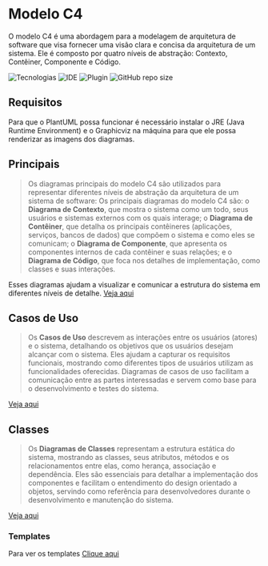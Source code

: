 # Modelo C4

O modelo C4 é uma abordagem para a modelagem de arquitetura de software que visa fornecer uma visão clara e concisa da arquitetura de um sistema. Ele é composto por quatro níveis de abstração: Contexto, Contêiner, Componente e Código.

![Tecnologias](https://img.shields.io/badge/Tecnologias-C4%20Model-blue)
![IDE](https://img.shields.io/badge/IDE-Visual%20Studio%20Code-orange)
![Plugin](https://img.shields.io/badge/Plugin-PlantUML-yellow)
![GitHub repo size](https://img.shields.io/github/repo-size/samoryfiotec/C4?label=Repo%20Size&color=brown&style=flat&suffix=KB)

## Requisitos

Para que o PlantUML possa funcionar é necessário instalar o JRE (Java Runtime Environment) e o Graphicviz na máquina para que ele possa renderizar as imagens dos diagramas.

## Principais

> Os diagramas principais do modelo C4 são utilizados para representar diferentes níveis de abstração da arquitetura de um sistema de software:
Os principais diagramas do modelo C4 são: o **Diagrama de Contexto**, que mostra o sistema como um todo, seus usuários e sistemas externos com os quais interage; o **Diagrama de Contêiner**, que detalha os principais contêineres (aplicações, serviços, bancos de dados) que compõem o sistema e como eles se comunicam; o **Diagrama de Componente**, que apresenta os componentes internos de cada contêiner e suas relações; e o **Diagrama de Código**, que foca nos detalhes de implementação, como classes e suas interações.

Esses diagramas ajudam a visualizar e comunicar a estrutura do sistema em diferentes níveis de detalhe.
[Veja aqui](CPrincipais/README.md)

## Casos de Uso

> Os **Casos de Uso** descrevem as interações entre os usuários (atores) e o sistema, detalhando os objetivos que os usuários desejam alcançar com o sistema. Eles ajudam a capturar os requisitos funcionais, mostrando como diferentes tipos de usuários utilizam as funcionalidades oferecidas. Diagramas de casos de uso facilitam a comunicação entre as partes interessadas e servem como base para o desenvolvimento e testes do sistema.

[Veja aqui](CUseCases/README.md)

## Classes

> Os **Diagramas de Classes** representam a estrutura estática do sistema, mostrando as classes, seus atributos, métodos e os relacionamentos entre elas, como herança, associação e dependência. Eles são essenciais para detalhar a implementação dos componentes e facilitam o entendimento do design orientado a objetos, servindo como referência para desenvolvedores durante o desenvolvimento e manutenção do sistema.

[Veja aqui](CClass/README.md)

### Templates

Para ver os templates [Clique aqui](Templates/README.md)